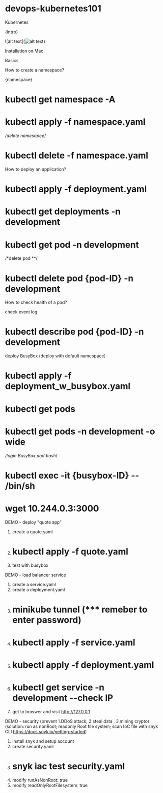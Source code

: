 # devops-kubernetes101

Kubernetes 

{intro} 

![alt text](![alt text](http://url/to/img.png))



Installation on Mac 

Basics 

How to create a namespace? 

{namespace} 

# kubectl get namespace -A 
# kubectl apply -f namespace.yaml

/*delete namesapce*/
# kubectl delete -f namespace.yaml

How to deploy an application? 
# kubectl apply -f deployment.yaml 

# kubectl get deployments -n development

# kubectl get pod -n development 

/*delete pod **/
# kubectl delete pod {pod-ID} -n development

How to check health of a pod?

check event log 
# kubectl describe pod {pod-ID} -n development

deploy BusyBox 
(deploy with default namespace)
# kubectl apply -f deployment_w_busybox.yaml 
# kubectl get pods 
# kubectl get pods -n development -o wide


/*login BusyBox pod bash*/
# kubectl exec -it {busybox-ID} -- /bin/sh
# wget 10.244.0.3:3000

DEMO - deploy "quote app"
1. create a quote.yaml
2. # kubectl apply -f quote.yaml
3. test with busybox 


DEMO - load balancer service
1. create a service.yaml
2. create a deployment.yaml
3. # minikube tunnel (*** remeber to enter password)
4. # kubectl apply -f service.yaml
5. # kubectl apply -f deployment.yaml
6. # kubectl get service -n development  --check IP
7. get to broswer and visit http://127.0.0.1

DEMO - security
(prevent 1.DDoS attack, 2.steal data , 3.mining crypto)
(solution: run as nonRoot; readonly Root file system; scan IoC file with snyk CLI https://docs.snyk.io/getting-started)

1. install snyk and setup account
2. create security.yaml
3. # snyk iac test security.yaml 
4. modify runAsNonRoot: true
5. modify readOnlyRootFilesystem: true

